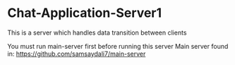 # Chat-Application-Server1
This is a server which handles data transition between clients

You must run main-server first before running this server
Main server found in:
https://github.com/samsaydali7/main-server
